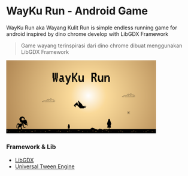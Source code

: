 # WayKu Run - Android Game

WayKu Run aka Wayang Kulit Run is simple endless running game for android inspired by dino chrome develop with LibGDX Framework
> Game wayang terinspirasi dari dino chrome dibuat menggunakan LibGDX Framework

<img src="featured.png" width="400" alt="Wayku"></img>

### Framework & Lib
- [LibGDX](https://libgdx.badlogicgames.com)
- [Universal Tween Engine](https://github.com/libgdx/libgdx/wiki/Universal-Tween-Engine)


